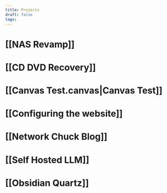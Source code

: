```yaml
---
title: Projects
draft: false
tags:
---
```

# [[NAS Revamp]] 

# [[CD DVD Recovery]]
# [[Canvas Test.canvas|Canvas Test]]
# [[Configuring the website]]
# [[Network Chuck Blog]]
# [[Self Hosted LLM]]
# [[Obsidian Quartz]]


